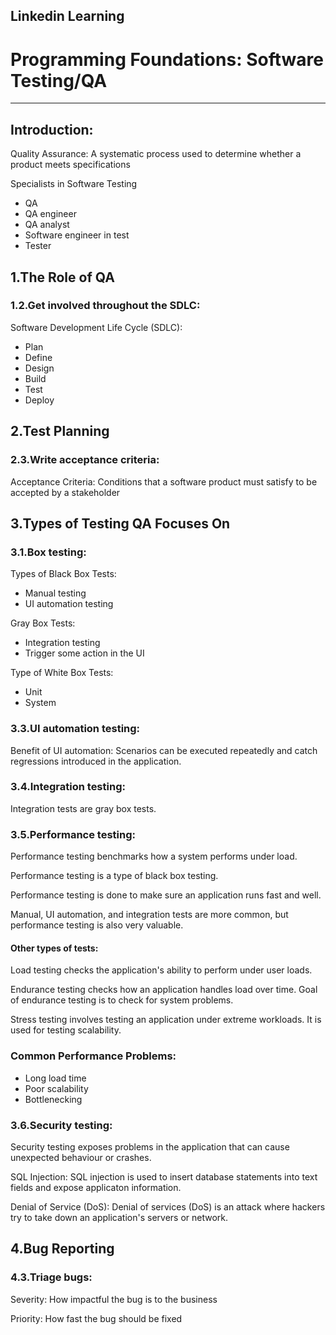 ## Linkedin Learning

# Programming Foundations: Software Testing/QA

___________________________________________________

## Introduction:

Quality Assurance: A systematic process used to determine whether a product meets specifications

Specialists in Software Testing
- QA 
- QA engineer
- QA analyst
- Software engineer in test 
- Tester 

## 1.The Role of QA

### 1.2.Get involved throughout the SDLC:
 
Software Development Life Cycle (SDLC):

- Plan
- Define
- Design
- Build
- Test 
- Deploy

## 2.Test Planning

### 2.3.Write acceptance criteria:

Acceptance Criteria: Conditions that a software product must satisfy to be accepted by a stakeholder

## 3.Types of Testing QA Focuses On

### 3.1.Box testing:

Types of Black Box Tests:

- Manual testing
- UI automation testing

Gray Box Tests:

- Integration testing 
- Trigger some action in the UI

Type of White Box Tests:

- Unit
- System

### 3.3.UI automation testing:

Benefit of UI automation: Scenarios can be executed repeatedly and catch regressions introduced in the application.

### 3.4.Integration testing:

Integration tests are gray box tests.

### 3.5.Performance testing:

Performance testing benchmarks how a system performs under load.

Performance testing is a type of black box testing.

Performance testing is done to make sure an application runs fast and well.

Manual, UI automation, and integration tests are more common, but performance testing is also very valuable.

#### Other types of tests:

Load testing checks the application's ability to perform under user loads.

Endurance testing checks how an application handles load over time.
Goal of endurance testing is to check for system problems.

Stress testing involves testing an application under extreme workloads. It is used for testing scalability.

### Common Performance Problems:

- Long load time 
- Poor scalability
- Bottlenecking

### 3.6.Security testing:

Security testing exposes problems in the application that can cause unexpected behaviour or crashes.

SQL Injection: SQL injection is used to insert database statements into text fields and expose applicaton information.

Denial of Service (DoS): Denial of services (DoS) is an attack where hackers try to take down an application's servers or network.

## 4.Bug Reporting

### 4.3.Triage bugs:

Severity: How impactful the bug is to the business

Priority: How fast the bug should be fixed 
